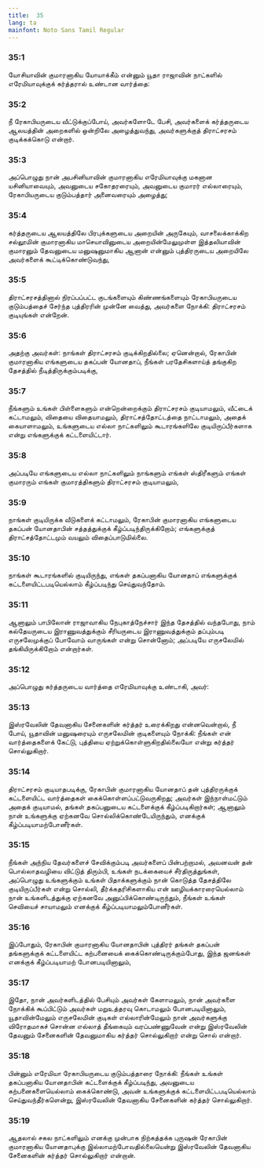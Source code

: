 ```yaml
---
title:  35
lang: ta
mainfont: Noto Sans Tamil Regular
---
```


###  35:1

யோசியாவின் குமாரனாகிய யோயாக்கீம் என்னும் யூதா ராஜாவின் நாட்களில் எரேமியாவுக்குக் கர்த்தரால் உண்டான வார்த்தை:

###  35:2

நீ ரேகாபியருடைய வீட்டுக்குப்போய், அவர்களோடே பேசி, அவர்களைக் கர்த்தருடைய ஆலயத்தின் அறைகளில் ஒன்றிலே அழைத்துவந்து, அவர்களுக்குத் திராட்சரசம் குடிக்கக்கொடு என்றார்.

###  35:3

அப்பொழுது நான் அபசினியாவின் குமாரனாகிய எரேமியாவுக்கு மகனான யசினியாவையும், அவனுடைய சகோதரரையும், அவனுடைய குமாரர் எல்லாரையும், ரேகாபியருடைய குடும்பத்தார் அனைவரையும் அழைத்து;

###  35:4

கர்த்தருடைய ஆலயத்திலே பிரபுக்களுடைய அறையின் அருகேயும், வாசலைக்காக்கிற சல்லூமின் குமாரனாகிய மாசெயாவினுடைய அறையின்மேலுமுள்ள இத்தலியாவின் குமாரனும் தேவனுடைய மனுஷனுமாகிய ஆனான் என்னும் புத்திரருடைய அறையிலே அவர்களைக் கூட்டிக்கொண்டுவந்து,

###  35:5

திராட்சரசத்தினால் நிரப்பப்பட்ட குடங்களையும் கிண்ணங்களையும் ரேகாபியருடைய குடும்பத்தைச் சேர்ந்த புத்திரரின் முன்னே வைத்து, அவர்களை நோக்கி: திராட்சரசம் குடியுங்கள் என்றேன்.

###  35:6

அதற்கு அவர்கள்: நாங்கள் திராட்சரசம் குடிக்கிறதில்லை; ஏனென்றால், ரேகாபின் குமாரனாகிய எங்களுடைய தகப்பன் யோனதாப், நீங்கள் பரதேசிகளாய்த் தங்குகிற தேசத்தில் நீடித்திருக்கும்படிக்கு,

###  35:7

நீங்களும் உங்கள் பிள்ளைகளும் என்றென்றைக்கும் திராட்சரசம் குடியாமலும், வீட்டைக் கட்டாமலும், விதையை விதையாமலும், திராட்சத்தோட்டத்தை நாட்டாமலும், அதைக் கையாளாமலும், உங்களுடைய எல்லா நாட்களிலும் கூடாரங்களிலே குடியிருப்பீர்களாக என்று எங்களுக்குக் கட்டளையிட்டார்.

###  35:8

அப்படியே எங்களுடைய எல்லா நாட்களிலும் நாங்களும் எங்கள் ஸ்திரீகளும் எங்கள் குமாரரும் எங்கள் குமாரத்திகளும் திராட்சரசம் குடியாமலும்,

###  35:9

நாங்கள் குடியிருக்க வீடுகளைக் கட்டாமலும், ரேகாபின் குமாரனாகிய எங்களுடைய தகப்பன் யோனதாபின் சத்தத்துக்குக் கீழ்ப்படிந்திருக்கிறோம்; எங்களுக்குத் திராட்சத்தோட்டமும் வயலும் விதைப்பாடுமில்லை.

###  35:10

நாங்கள் கூடாரங்களில் குடியிருந்து, எங்கள் தகப்பனாகிய யோனதாப் எங்களுக்குக் கட்டளையிட்டபடியெல்லாம் கீழ்ப்படிந்து செய்துவந்தோம்.

###  35:11

ஆனாலும் பாபிலோன் ராஜாவாகிய நேபுகாத்நேச்சார் இந்த தேசத்தில் வந்தபோது, நாம் கல்தேயருடைய இராணுவத்துக்கும் சீரியருடைய இராணுவத்துக்கும் தப்பும்படி எருசலேமுக்குப் போவோம் வாருங்கள் என்று சொன்னோம்; அப்படியே எருசலேமில் தங்கியிருக்கிறோம் என்றார்கள்.

###  35:12

அப்பொழுது கர்த்தருடைய வார்த்தை எரேமியாவுக்கு உண்டாகி, அவர்:

###  35:13

இஸ்ரவேலின் தேவனாகிய சேனைகளின் கர்த்தர் உரைக்கிறது என்னவென்றால், நீ போய், யூதாவின் மனுஷரையும் எருசலேமின் குடிகளையும் நோக்கி: நீங்கள் என் வார்த்தைகளைக் கேட்டு, புத்தியை ஏற்றுக்கொள்ளுகிறதில்லையோ என்று கர்த்தர் சொல்லுகிறார்.

###  35:14

திராட்சரசம் குடியாதபடிக்கு, ரேகாபின் குமாரனாகிய யோனதாப் தன் புத்திரருக்குக் கட்டளையிட்ட வார்த்தைகள் கைக்கொள்ளப்பட்டுவருகிறது; அவர்கள் இந்நாள்மட்டும் அதைக் குடியாமல், தங்கள் தகப்பனுடைய கட்டளைக்குக் கீழ்ப்படிகிறார்கள்; ஆனாலும் நான் உங்களுக்கு ஏற்கனவே சொல்லிக்கொண்டேயிருந்தும், எனக்குக் கீழ்ப்படியாமற்போனீர்கள்.

###  35:15

நீங்கள் அந்நிய தேவர்களைச் சேவிக்கும்படி அவர்களைப் பின்பற்றாமல், அவனவன் தன் பொல்லாதவழியை விட்டுத் திரும்பி, உங்கள் நடக்கையைச் சீர்திருத்துங்கள், அப்பொழுது உங்களுக்கும் உங்கள் பிதாக்களுக்கும் நான் கொடுத்த தேசத்திலே குடியிருப்பீர்கள் என்று சொல்லி, தீர்க்கதரிசிகளாகிய என் ஊழியக்காரரையெல்லாம் நான் உங்களிடத்துக்கு ஏற்கனவே அனுப்பிக்கொண்டிருந்தும், நீங்கள் உங்கள் செவியைச் சாயாமலும் எனக்குக் கீழ்ப்படியாமலும்போனீர்கள்.

###  35:16

இப்போதும், ரேகாபின் குமாரனாகிய யோனதாபின் புத்திரர் தங்கள் தகப்பன் தங்களுக்குக் கட்டளையிட்ட கற்பனையைக் கைக்கொண்டிருக்கும்போது, இந்த ஜனங்கள் எனக்குக் கீழ்ப்படியாமற் போனபடியினாலும்,

###  35:17

இதோ, நான் அவர்களிடத்தில் பேசியும் அவர்கள் கேளாமலும், நான் அவர்களை நோக்கிக் கூப்பிட்டும் அவர்கள் மறுஉத்தரவு கொடாமலும் போனபடியினாலும், யூதாவின்மேலும் எருசலேமின் குடிகள் எல்லாரின்மேலும் நான் அவர்களுக்கு விரோதமாகச் சொன்ன எல்லாத் தீங்கையும் வரப்பண்ணுவேன் என்று இஸ்ரவேலின் தேவனும் சேனைகளின் தேவனுமாகிய கர்த்தர் சொல்லுகிறார் என்று சொல் என்றார்.

###  35:18

பின்னும் எரேமியா ரேகாபியருடைய குடும்பத்தாரை நோக்கி: நீங்கள் உங்கள் தகப்பனாகிய யோனதாபின் கட்டளைக்குக் கீழ்ப்படிந்து, அவனுடைய கற்பனைகளையெல்லாம் கைக்கொண்டு, அவன் உங்களுக்குக் கட்டளையிட்டபடியெல்லாம் செய்துவந்தீர்களென்று, இஸ்ரவேலின் தேவனாகிய சேனைகளின் கர்த்தர் சொல்லுகிறார்.

###  35:19

ஆதலால் சகல நாட்களிலும் எனக்கு முன்பாக நிற்கத்தக்க புருஷன் ரேகாபின் குமாரனாகிய யோனதாபுக்கு இல்லாமற்போவதில்லையென்று இஸ்ரவேலின் தேவனாகிய சேனைகளின் கர்த்தர் சொல்லுகிறார் என்றான்.

